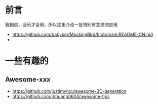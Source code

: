 # 前言
我相信，会玩才会用，所以这里介绍一批特别有意思的应用
- https://github.com/babysor/MockingBird/blob/main/README-CN.md
- 

# 一些有趣的
## Awesome-xxx
- https://github.com/justimyhxu/awesome-3D-generation
- https://github.com/jbhuang0604/awesome-tips